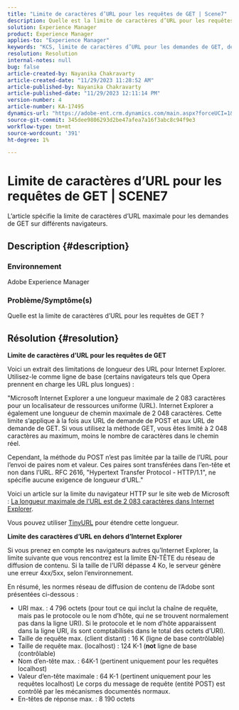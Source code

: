 ```yaml
---
title: "Limite de caractères d’URL pour les requêtes de GET | Scene7"
description: Quelle est la limite de caractères d’URL pour les requêtes de GET ?
solution: Experience Manager
product: Experience Manager
applies-to: "Experience Manager"
keywords: "KCS, limite de caractères d’URL pour les demandes de GET, demande de POST, demande de GET, AEM"
resolution: Resolution
internal-notes: null
bug: false
article-created-by: Nayanika Chakravarty
article-created-date: "11/29/2023 11:28:52 AM"
article-published-by: Nayanika Chakravarty
article-published-date: "11/29/2023 12:11:14 PM"
version-number: 4
article-number: KA-17495
dynamics-url: "https://adobe-ent.crm.dynamics.com/main.aspx?forceUCI=1&pagetype=entityrecord&etn=knowledgearticle&id=c78fa574-aa8e-ee11-8179-6045bd006239"
source-git-commit: 345dee9806293d2be47afea7a16f3abc8c94f9e3
workflow-type: tm+mt
source-wordcount: '391'
ht-degree: 1%

---
```


# Limite de caractères d’URL pour les requêtes de GET | SCENE7


L’article spécifie la limite de caractères d’URL maximale pour les demandes de GET sur différents navigateurs.

## Description {#description}


### Environnement

Adobe Experience Manager

### Problème/Symptôme(s)

Quelle est la limite de caractères d’URL pour les requêtes de GET ?


## Résolution {#resolution}


<b>Limite de caractères d’URL pour les requêtes de GET</b>

Voici un extrait des limitations de longueur des URL pour Internet Explorer. Utilisez-le comme ligne de base (certains navigateurs tels que Opera prennent en charge les URL plus longues) :

&quot;Microsoft Internet Explorer a une longueur maximale de 2 083 caractères pour un localisateur de ressources uniforme (URL). Internet Explorer a également une longueur de chemin maximale de 2 048 caractères. Cette limite s’applique à la fois aux URL de demande de POST et aux URL de demande de GET. Si vous utilisez la méthode GET, vous êtes limité à 2 048 caractères au maximum, moins le nombre de caractères dans le chemin réel.

Cependant, la méthode du POST n’est pas limitée par la taille de l’URL pour l’envoi de paires nom et valeur. Ces paires sont transférées dans l’en-tête et non dans l’URL. RFC 2616, &quot;Hypertext Transfer Protocol - HTTP/1.1&quot;, ne spécifie aucune exigence de longueur d’URL.&quot;

Voici un article sur la limite du navigateur HTTP sur le site web de Microsoft : [La longueur maximale de l’URL est de 2 083 caractères dans Internet Explorer](https://support.microsoft.com/en-us/topic/maximum-url-length-is-2-083-characters-in-internet-explorer-174e7c8a-6666-f4e0-6fd6-908b53c12246).

Vous pouvez utiliser [TinyURL](https://tinyurl.com/app) pour étendre cette longueur.

<b>Limite des caractères d’URL en dehors d’Internet Explorer</b>

Si vous prenez en compte les navigateurs autres qu’Internet Explorer, la limite suivante que vous rencontrez est la limite EN-TÊTE du réseau de diffusion de contenu. Si la taille de l’URI dépasse 4 Ko, le serveur génère une erreur 4xx/5xx, selon l’environnement.

En résumé, les normes réseau de diffusion de contenu de l’Adobe sont présentées ci-dessous :

- URI max. : 4 796 octets (pour tout ce qui inclut la chaîne de requête, mais pas le protocole ou le nom d’hôte, qui ne se trouvent normalement pas dans la ligne URI). Si le protocole et le nom d’hôte apparaissent dans la ligne URI, ils sont comptabilisés dans le total des octets d’URI).
- Taille de requête max. (client distant) : 16 K (ligne de base contrôlable)
- Taille de requête max. (localhost) : 124 K-1 (<b>not</b> ligne de base (contrôlable)
- Nom d’en-tête max. : 64K-1 (pertinent uniquement pour les requêtes localhost)
- Valeur d’en-tête maximale : 64 K-1 (pertinent uniquement pour les requêtes localhost) Le corps du message de requête (entité POST) est contrôlé par les mécanismes documentés normaux.
- En-têtes de réponse max. : 8 190 octets

